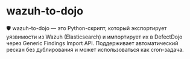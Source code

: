 # wazuh-to-dojo
🛡️ wazuh-to-dojo — это Python-скрипт, который экспортирует уязвимости из Wazuh (Elasticsearch) и импортирует их в DefectDojo через Generic Findings Import API. Поддерживает автоматический рескан без дублирования и может использоваться как cron-задача.
